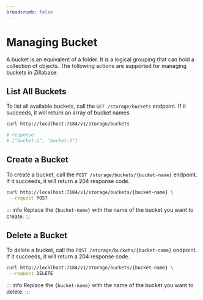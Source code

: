 ```yaml
---
breadcrumb: false
---
```


# Managing Bucket

A bucket is an equivalent of a folder. It is a logical grouping that can hold a collection of objects. The following actions are supported for managing buckets in Zillabase:

## List All Buckets

To list all available buckets, call the `GET /storage/buckets` endpoint. If it succeeds, it will return an array of bucket names.

```sh
curl http://localhost:7184/v1/storage/buckets

# response
# ["bucket-1", "bucket-2"]
```

## Create a Bucket

To create a bucket, call the `POST /storage/buckets/{bucket-name}` endpoint. If it succeeds, it will return a 204 response code.

```sh
curl http://localhost:7184/v1/storage/buckets/{bucket-name} \
 --request POST
```

::: info
Replace the `{bucket-name}` with the name of the bucket you want to create.
:::

## Delete a Bucket

To delete a bucket, call the `POST /storage/buckets/{bucket-name}` endpoint. If it succeeds, it will return a 204 response code.

```sh
curl http://localhost:7184/v1/storage/buckets/{bucket-name} \
 --request DELETE
```

::: info
Replace the `{bucket-name}` with the name of the bucket you want to delete.
:::